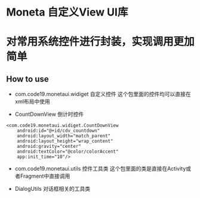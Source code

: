 # Moneta 自定义View UI库
# 对常用系统控件进行封装，实现调用更加简单

## How to use

- com.code19.monetaui.widiget  自定义控件
 这个包里面的控件均可以直接在xml布局中使用

* CountDownView 倒计时控件

```
<com.code19.monetaui.widiget.CountDownView
    android:id="@+id/cdv_countdown"
    android:layout_width="match_parent"
    android:layout_height="wrap_content"
    android:gravity="center"
    android:textColor="@color/colorAccent"
    app:init_time="10"/>
```

- com.code19.monetaui.utils  控件工具类
 这个包里面的类是直接在Activity或者Fragment中直接调用

* DialogUtils 对话框相关的工具类
